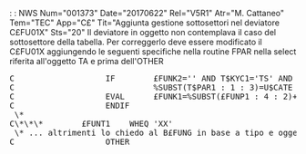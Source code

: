  :  : NWS Num="001373" Date="20170622" Rel="V5R1" Atr="M. Cattaneo" Tem="TEC" App="C£" Tit="Aggiunta gestione sottosettori nel deviatore      C£FU01X" Sts="20"
Il deviatore in oggetto non contemplava il caso del sottosettore della tabella. Per correggerlo deve essere modificato il C£FU01X aggiungendo le seguenti specifiche nella routine FPAR nella select riferita all'oggetto TA e prima dell'OTHER
<pre>
C                   IF        £FUNK2='' AND T$KYC1='TS' AND
C                             %SUBST(T$PAR1 : 1 : 3)=U$CATE
C                   EVAL      £FUNK1=%SUBST(£FUNP1 : 4 : 2)+£FUNK1
C                   ENDIF
 \*
C\*\*\*        £FUNT1    WHEQ 'XX'
 \* ... altrimenti lo chiedo al B£FUNG in base a tipo e oggetto
C                   OTHER
</pre>
